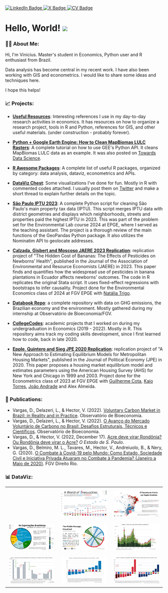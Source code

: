 <div id="badges">
  <a href="https://linkedin.com/in/viniciushector">
    <img src="https://img.shields.io/badge/LinkedIn-blue?style=for-the-badge&logo=linkedin&logoColor=white" alt="LinkedIn Badge"/>
  </a>
  <a href="https://twitter.com/hec_vini">
    <img src="https://img.shields.io/badge/X-blue?style=for-the-badge&logo=x&logoColor=white" alt="X Badge"/>
  </a>
  <a href="https://github.com/HecVini/my_cv/blob/main/ViniciusHector_CV.pdf">
    <img src="https://img.shields.io/badge/CV-blue?style=for-the-badge&logo=resume&logoColor=white" alt="CV Badge"/>
  </a>
</div>

<h1>
 Hello, World!
  <img src="https://media.giphy.com/media/hvRJCLFzcasrR4ia7z/giphy.gif" width="30px"/>
</h1>

### :man_technologist: About Me:

Hi, I'm Vinicius. Master's student in Economics, Python user and R enthusiast from Brazil.

Data analysis has become central in my recent work. I have also been working with GIS and econometrics. I would like to share some ideas and techniques here.

I hope this helps!

### :chart_with_upwards_trend: Projects:

* [**Useful Resources**](https://github.com/HecVini/useful_resources): Interesting references I use in my day-to-day research activities in economics. It has resources on how to organize a research project, tools in R and Python, references for GIS, and other useful materials. (under construction - probably forever).

* [**Python + Google Earth Engine: How to Clean MapBiomas LULC Rasters**](https://github.com/HecVini/useful_resources): A complete tutorial on how to use GEE's Python API. It cleans MapBiomas LULC data as an example. It was also posted on [Towards Data Science](https://medium.com/towards-data-science/python-google-earth-engine-how-to-clean-mapbiomas-lulc-rasters-for-any-shapefile-in-brazil-05d13dcf2307). 

* [**R Awesome Packages**](https://github.com/HecVini/AwesomePackages): A complete list of useful R packages, organized by category: data analysis, dataviz, econometrics and APIs.

* [**DataViz Chest**](https://github.com/HecVini/DataVizProjects): Some visualizations I've done for fun. Mostly in R with commented codes attached. I usually post them on [Twitter](https://twitter.com/hec_vini) and make a short thread to explain further details on the topic.

* [**São Paulo IPTU 2023**](https://github.com/HecVini/sao_paulo_iptu_2023): A complete Python script for cleaning São Paulo's main property tax data (IPTU). This script merges IPTU data with district geometries and displays which neighborhoods, streets and properties paid the highest IPTU in 2023. This was part of the problem set for the Environmental Lab course 2024 at EPGE, where I served as the teaching assistant. The project is a thorough review of the main functions of the GeoPandas Python package. It also utilizes the Nominatim API to geolocate addresses.

* [**Calzada, Gisbert and Moscoso JAERE 2023 Replication**](https://github.com/HecVini/Replication_PesticidesPaper_Environmental2024/tree/main): replication project of "The Hidden Cost of Bananas: The Effects of Pesticides on Newborns’ Health", published in the Journal of the Association of Environmental and Resource Economists (JAERE) in 2023. This paper finds and quantifies how the widespread use of pesticides in banana plantations in Ecuador affects newborns' outcomes. The code in R replicates the original Stata script. It uses fixed-effect regressions with bootstraps to infer causality. Project done for the Environmental Economics class of 2024 at FGV EPGE with [Natália Trigo](https://github.com/nattrigo).

* [**Databook Repo**](https://github.com/HecVini/DatabookRepo): a complete repository with data on GHG emissions, the Brazilian economy and the environment. Mostly gathered during my internship at Observatório de Bioeconomia/FGV.

* [**CollegeCodes**](https://github.com/HecVini/CollegeCodes): academic projects that I worked on during my undergraduation in Economics (2019 - 2022). Mostly in R. This repository aims track my coding skills development, since I first learned how to code, back in late 2020.

* [**Epple, Quintero and Sieg JPE 2020 Replication**](https://github.com/HecVini/Econometrics2023_PaperReplication): replication project of "A New Approach to Estimating Equilibrium Models for Metropolitan Housing Markets", published in the Journal of Political Economy (JPE) in 2020. This paper proposes a housing market equilibrium model and estimates parameters using the American Housing Survey (AHS) for New York and Chicago in 1999 and 2003. Project done for the Econometrics class of 2023 at FGV EPGE with [Guilherme Cota](https://github.com/guilhermecota), [Kaio Torres](https://github.com/blazekaio), [João Andrade](https://github.com/jvdeandrade) and Alex Almeida.  

### :book: Publications:
* Vargas, D., Delazeri, L., & Hector, V. (2022). [Voluntary Carbon Market in Brazil: in Reality and in Practice](https://eesp.fgv.br/sites/eesp.fgv.br/files/ocbio_mercado_de_carbono_voluntario_no_brasil_na_realidade_e_na_pratica_en.pdf). Observatório de Bioeconomia. 
* Vargas, D., Delazeri, L., & Hector, V. (2022). [O Avanço do Mercado Voluntário de Carbono no Brasil: Desafios Estruturais, Técnicos e Científicos](https://eesp.fgv.br/sites/eesp.fgv.br/files/eesp_relatorio_lab_bioeconomia_04_ap5.pdf). Observatório de Bioeconomia.
* Vargas, D., & Hector, V. (2022, December 17). [Acre deve virar Rondônia? Ou Rondônia deve virar o Acre?](https://economia.estadao.com.br/blogs/mosaico-de-economia/acre-deve-virar-rondonia-ou-rondonia-deve-virar-o-acre/) _O Estado de S. Paulo_.
* Vargas, D., Belmiro, M. L., Tavares, M., Hector, V., Andreiuolo, B., & Nery, G. (2020). [O Combate à Covid-19 pelo Mundo: Como Estado, Sociedade Civil e Iniciativa Privada Atuaram no Combate à Pandemia? (Janeiro a Maio de 2020)](https://www.amazon.com.br/Combate-Covid-19-pelo-Mundo-Iniciativa-ebook/dp/B08G1TN834/ref=d_reads_cwrtbar_sccl_1_1/147-4371188-2966429?pd_rd_w=4z2C5&content-id=amzn1.sym.7d29de4b-61e7-4ec5-87db-7d21c388fb1d&pf_rd_p=7d29de4b-61e7-4ec5-87db-7d21c388fb1d&pf_rd_r=PAHD69C82AFGY4XC7FQT&pd_rd_wg=dT4u2&pd_rd_r=43392114-dc4d-4ab0-8720-bb99a9d43c64&pd_rd_i=B08G1TN834&psc=1). FGV Direito Rio.

### :bar_chart: DataViz:
<div id="image-table">
    <table>
        <tr>
            <td style="padding:10px">
                <img src="" width="300"/>
            </td>
            <td style="padding:10px">
                <img src="https://github.com/HecVini/DataVizProjects/blob/main/GlobalInequality/GlobalInequality_Day6.png" width="300"/>
            </td>
            <td style="padding:10px">
                <img src="https://github.com/HecVini/DataVizProjects/blob/main/Brazilian2022Elections_DorlingCartogram/Eleicoes2022_RegiaoImediata.png" width="300"/>
            </td>
        </tr>
        <tr>
            <td style="padding:10px">
                <img src="https://github.com/HecVini/DataVizProjects/blob/main/Exportacoes2021/ExportacoesBrasileiras2021.png" width="300"/>
            </td>
            <td style="padding:10px">
                <img src="https://github.com/HecVini/DataVizProjects/blob/main/PreviousViz/MiddlePassage.jpg" width="300"/>
            </td>
            <td style="padding:10px">
                <img src="https://github.com/HecVini/DataVizProjects/blob/main/PreviousViz/DesmatamentoAmazoniaUFs.png" width="300"/>
            </td>
        </tr>
        <tr>
            <td style="padding:10px">
                <img src="https://github.com/HecVini/DataVizProjects/blob/main/PreviousViz/DesmatamentoAmazoniaGestoesMMA.png" width="300"/>
            </td>
            <td style="padding:10px">
                <img src="https://github.com/HecVini/DataVizProjects/blob/main/PreviousViz/Emissoes2010to2030.png" width="300"/>
            </td>
            <td style="padding:10px">
                <img src="https://github.com/HecVini/DataVizProjects/blob/main/PreviousViz/EmissoesAnoBase.png" width="300"/>
            </td>
        </tr>
    </table>
</div>

